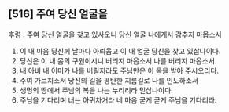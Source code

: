 ## [516] 주여 당신 얼굴을

후렴 : 주여 당신 얼굴을 찾고 있사오니 당신 얼굴 나에게서 감추지 마옵소서  
1) 이 내 마음 당신께 날마다 아뢰옵고 이 내 얼굴 당신을 찾고 있삽나이다.  
2) 당신은 이 내 몸의 구원이시니 버리지 마옵소서 나를 버리지 마옵소서.  
3) 내 아비 내 어미가 나를 버릴지라도 주님만은 이 몸을 받아 주시오리다.  
4) 주여 가르치소서 당신의 길을 평탄한 지름길로 나를 인도하소서  
5) 생명의 땅에서 주님의 복을 나는 누리리라 믿삽나이다.  
6) 주님을 기다리며 너는 아귀차거라 네 마음 굳게 굳게 주님을 기다리라.
